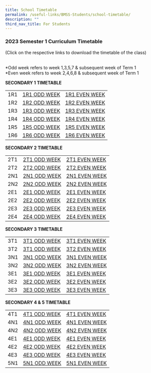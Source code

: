 ```yaml
---
title: School Timetable
permalink: /useful-links/BMSS-Students/school-timetable/
description: ""
third_nav_title: For Students
---
```

### 2023 Semester 1 Curriculum Timetable  

(Click on the respective links to download the timetable of the class)<br><br>

*Odd week refers to week 1,3,5,7 & subsequent week of Term 1  <br>
*Even week refers to week 2,4,6,8 & subsequent week of Term 1 

**SECONDARY 1 TIMETABLE**

|  |  |  |
|---|---|---|
| 1R1 | [1R1 ODD WEEK](/files/1R1%20ODD%20WEEK.pdf) | [1R1 EVEN WEEK](/files/1R1%20EVEN%20WEEK.pdf)|
| 1R2 | [1R2 ODD WEEK](/files/1R2%20ODD%20WEEK.pdf) | [1R2 EVEN WEEK](/files/1R2%20EVEN%20WEEK.pdf) |
| 1R3 | [1R3 ODD WEEK](/files/1R3%20ODD%20WEEK.pdf) | [1R3 EVEN WEEK](/files/1R3%20EVEN%20WEEK.pdf) |
| 1R4 | [1R4 ODD WEEK](/files/1R4%20ODD%20WEEK.pdf) | [1R4 EVEN WEEK](/files/1R4%20EVEN%20WEEK.pdf) |
| 1R5 | [1R5 ODD WEEK](/files/1R5%20ODD%20WEEK.pdf) | [1R5 EVEN WEEK](/files/1R5%20EVEN%20WEEK.pdf) |
| 1R6 | [1R6 ODD WEEK](/files/1R6%20ODD%20WEEK.pdf)| [1R6 EVEN WEEK](/files/1R6%20EVEN%20WEEK.pdf) |


**SECONDARY 2 TIMETABLE**

|  |  |  |
|---|---|---|
| 2T1 | [2T1 ODD WEEK](/files/2T1%20ODD%20WEEK.pdf) | [2T1 EVEN WEEK](/files/2T1%20EVEN%20WEEK.pdf) |
| 2T2 | [2T2 ODD WEEK](/files/2T2%20ODD%20WEEK.pdf) | [2T2 EVEN WEEK](/files/2T2%20EVEN%20WEEK.pdf) |
| 2N1 | [2N1 ODD WEEK](/files/2N1%20ODD%20WEEK.pdf) | [2N1 EVEN WEEK]([/files/2N1%20EVEN%20WEEK.pdf) |
| 2N2 | [2N2 ODD WEEK](/files/2N2%20ODD%20WEEK.pdf) | [2N2 EVEN WEEK](/files/2N2%20ODD%20WEEK.pdf) |
| 2E1 | [2E1 ODD WEEK](/files/2E1%20ODD%20WEEK.pdf) | [2E1 EVEN WEEK](/files/2E1%20EVEN%20WEEK.pdf) |
| 2E2 | [2E2 ODD WEEK](/files/2E2%20ODD%20WEEK.pdf) | [2E2 EVEN WEEK](/files/2E2%20EVEN%20WEEK.pdf) |
| 2E3 | [2E3 ODD WEEK](/files/2E3%20ODD%20WEEK.pdf) | [2E3 EVEN WEEK](/files/2E3%20EVEN%20WEEK.pdf) |
| 2E4 | [2E4 ODD WEEK](/files/2E4%20ODD%20WEEK.pdf) | [2E4 EVEN WEEK](/files/2E4%20EVEN%20WEEK.pdf) |

**SECONDARY 3 TIMETABLE**

|  |  |  |
|---|---|---|
| 3T1 | [3T1 ODD WEEK](/files/3T1%20ODD%20WEEK.pdf) | [3T1 EVEN WEEK](/files/3T1%20EVEN%20WEEK.pdf) |
| 3T2 | [3T1 ODD WEEK](/files/3T2%20ODD%20WEEK.pdf) | [3T2 EVEN WEEK](/files/3T2%20EVEN%20WEEK.pdf) |
| 3N1 | [3N1 ODD WEEK](files/3N1%20ODD%20WEEK.pdf) | [3N1 EVEN WEEK](/files/3N1%20EVEN%20WEEK.pdf) |
| 3N2 | [3N2 ODD WEEK](/files/3N2%20ODD%20WEEK.pdf) | [3N2 EVEN WEEK](/files/3N2%20EVEN%20WEEK.pdf) |
| 3E1 | [3E1 ODD WEEK](/files/3E1%20ODD%20WEEK.pdf) | [3E1 EVEN WEEK](/files/3E1%20EVEN%20WEEK.pdf) |
| 3E2 | [3E2 ODD WEEK](/files/3E2%20ODD%20WEEK.pdf) | [3E2 EVEN WEEK](/files/3E2%20EVEN%20WEEK.pdf) |
| 3E3 | [3E3 ODD WEEK](/files/3E3%20ODD%20WEEK.pdf) | [3E3 EVEN WEEK](/files/3E3%20EVEN%20WEEK.pdf) |

**SECONDARY 4 & 5 TIMETABLE**

|  |  |  |
|---|---|---|
| 4T1 | [4T1 ODD WEEK]([](/files/4T1%20ODD%20WEEK.pdf)) | [4T1 EVEN WEEK]([](/files/4T1%20EVEN%20WEEK.pdf)) |
| 4N1 | [4N1 ODD WEEK]([](/files/4N1%20ODD%20WEEK.pdf)) | [4N1 EVEN WEEK]([](/files/4N1%20EVEN%20WEEK.pdf)) |
| 4N2 | [4N2 ODD WEEK]([](/files/4N2%20ODD%20WEEK.pdf)) | [4N2 EVEN WEEK]([](/files/4N2%20EVEN%20WEEK.pdf)) |
| 4E1 | [4E1 ODD WEEK]([](/files/4E1%20ODD%20WEEK.pdf)) | [4E1 EVEN WEEK]([](/files/4E1%20EVEN%20WEEK.pdf)) |
| 4E2 | [4E2 ODD WEEK]([](/files/4E2%20ODD%20WEEK.pdf)) | [4E2 EVEN WEEK]([](/files/4E2%20EVEN%20WEEK.pdf)) |
| 4E3 | [4E3 ODD WEEK]([](/files/4E3%20ODD%20WEEK.pdf)) | [4E3 EVEN WEEK]([](/files/4E3%20EVEN%20WEEK.pdf)) |
| 5N1 | [5N1 ODD WEEK]([](/files/5N1%20ODD%20WEEK.pdf)) | [5N1 EVEN WEEK]([](/files/5N1%20EVEN%20WEEK.pdf)) |